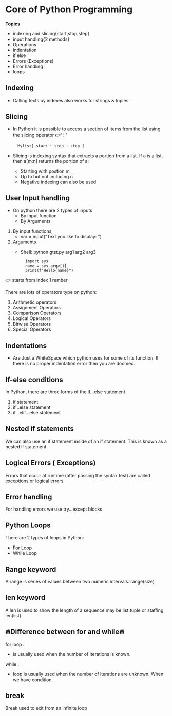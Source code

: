 # Core of Python Programming

<u><b>Topics</b></u>
+ indexing and slicing{start,stop,step}
+ input handling{2 methods}
+ Operations
+ indentation
+ if else
+ Errors (Exceptions)
+ Error handling
+ loops

## Indexing
+ Calling texts by indexes also works for strings & tuples

## Slicing
+ In Python it is possible to access a section of items from the list using the slicing operator 👉‘ : ‘ 

        Mylist[ start : stop : step ]

+ Slicing is indexing syntax that extracts a portion from a list. If a is a list, then a[m:n] returns the portion of a:
    + Starting with postion m
    + Up to but not including n
    + Negative indexing can also be used

## User Input handling
+ On python there are 2 types of inputs
  + By input function
  + By Arguments
1) By input functions,
    + var = input(“Text you like to display: ”)
 2) Arguments
    + Shell: python gtst.py arg1 arg2 arg3

            import sys
            name = sys.argv[1]
            print(f"Hello{name}")

👉 starts from index 1 rember

There are lots of operators type on python:
<ol>
    <li>Arithmetic operators</li>
    <li>Assignment Operators</li>
    <li>Comparison Operators</li>
    <li>Logical Operators</li>
    <li>Bitwise Operators</li>
    <li>Special Operators</li>
</ol>

## Indentations
+ Are Just a WhiteSpace which python uses for some of its function. If
there is no proper indentation error then you are doomed.

## If-else conditions
In Python, there are three forms of the if...else statement.
1. if statement
2. if...else statement
3. if...elif...else statement

## Nested if statements
We can also use an if statement inside of an if statement. This is known as a nested if statement

## Logical Errors ( Exceptions)
Errors that occur at runtime (after passing the syntax test) are called
exceptions or logical errors.

## Error handling
For handling errors we use try…except blocks

## Python Loops
There are 2 types of loops in Python:
  + For Loop
  + While Loop

## Range keyword
A range is series of values between two numeric intervals. 
range(size)

## len keyword
A len is used to show the length of a sequence
may be list,tuple or staffing. len(list)

 


##  :fire:Difference between <b>for</b> and <b>while</b>:fire:
for loop :
  + is usually used when the number of iterations is known.

while :
  + loop is usually used when the number of iterations are unknown. When we have condition.

##  break
Break used to exit from an infinite loop
